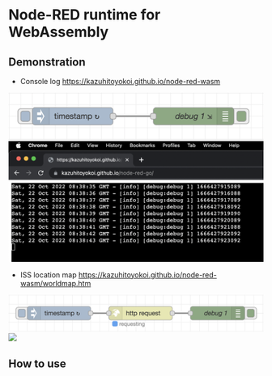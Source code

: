 # Node-RED runtime for WebAssembly

## Demonstration
- Console log
https://kazuhitoyokoi.github.io/node-red-wasm

![](examples/consoleflow.png)
![](examples/console.png)

- ISS location map
https://kazuhitoyokoi.github.io/node-red-wasm/worldmap.htm

![](examples/worldmapflow.png)
![](examples/worldmap.png)


## How to use

